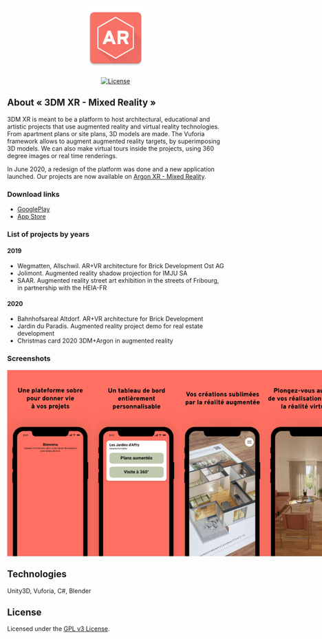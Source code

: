 <p align="center"><a href="https://argonstudio.ch/app/" target="_blank"><img src="https://raw.githubusercontent.com/ArgonStudioSNC/ArgonXR/main/.github/logo-lockup/argon_xr_icon.png" width="150"></a></p>

<p align="center">
<a href="https://www.gnu.org/licenses/gpl-3.0"><img src="https://img.shields.io/badge/License-GPLv3-blue.svg" alt="License"></a>
</p>

## About « 3DM XR - Mixed Reality »

3DM XR is meant to be a platform to host architectural, educational and artistic projects that use augmented reality and virtual reality technologies. From apartment plans or site plans, 3D models are made. The Vuforia framework allows to augment augmented reality targets, by superimposing 3D models. We can also make virtual tours inside the projects, using 360 degree images or real time renderings.

In June 2020, a redesign of the platform was done and a new application launched. Our projects are now available on [Argon XR - Mixed Reality](https://github.com/ArgonStudioSNC/ArgonXR). 

### Download links 

- [GooglePlay](https://play.google.com/store/apps/details?id=com.ThirdDimensionMedia.MixedReality)
- [App Store](https://apps.apple.com/ch/app/3dm-xr-mixed-reality/id1437366723)

### List of projects by years
#### 2019
- Wegmatten, Allschwil. AR+VR architecture for Brick Development Ost AG
- Jolimont. Augmented reality shadow projection for IMJU SA
- SAAR. Augmented reality street art exhibition in the streets of Fribourg, in partnership with the HEIA-FR
#### 2020
- Bahnhofsareal Altdorf. AR+VR architecture for Brick Development
- Jardin du Paradis. Augmented reality project demo for real estate development
- Christmas card 2020 3DM+Argon in augmented reality

### Screenshots

<div style="display:flex;">
  <img src="https://raw.githubusercontent.com/ArgonStudioSNC/ArgonXR/main/.github/screenshots-lockup/apple-1.jpg" width="200">
  <img src="https://raw.githubusercontent.com/ArgonStudioSNC/ArgonXR/main/.github/screenshots-lockup/apple-2.jpg" width="200">
  <img src="https://raw.githubusercontent.com/ArgonStudioSNC/ArgonXR/main/.github/screenshots-lockup/apple-3.jpg" width="200">
  <img src="https://raw.githubusercontent.com/ArgonStudioSNC/ArgonXR/main/.github/screenshots-lockup/apple-4.jpg" width="200">
</div>
  
## Technologies

Unity3D, Vuforia, C#, Blender

## License

Licensed under the [GPL v3 License](https://www.gnu.org/licenses/gpl-3.0).
